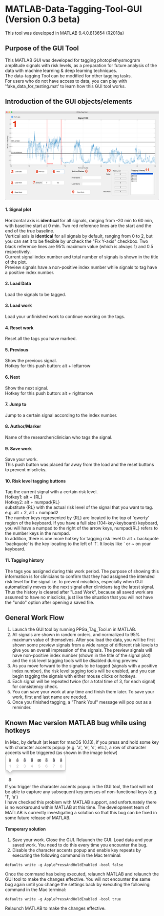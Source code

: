 # MATLAB-Data-Tagging-Tool-GUI (Version 0.3 beta)
This tool was developed in MATLAB 9.4.0.813654 (R2018a)
## Purpose of the GUI Tool
This MATLAB GUI was developed for tagging photoplethysmogram amplitude signals with risk levels, as a preparation for future analysis of the data with machine learning & deep learning techniques.  
The data-tagging Tool can be modified for other tagging tasks.  
For users who do not have access to data, you can play with 'fake_data_for_testing.mat' to learn how this GUI tool works.
## Introduction of the GUI objects/elements
![alt text](files_for_readme/GUI_objects_no_Mosaic.png 'GUI of the data-tagging tool')
#### 1. Signal plot
Horizontal axis is __identical__ for all signals, ranging from -20 min to 60 min, with baseline start at 0 min. Two red reference lines are the start and the end of the true baseline.  
Vertical axis is __identical__ for all signals by default, ranging from 0 to 2, but you can set it to be flexible by uncheck the "Fix Y-axis" checkbox. Two black reference lines are 95% maximum value (which is always 1) and 0.5 respectively.  
Current signal index number and total number of signals is shown in the title of the plot.  
Preview signals have a non-positive index number while signals to tag have a positive index number.
#### 2. Load Data
Load the signals to be tagged.
#### 3. Load work
Load your unfinished work to continue working on the tags.
#### 4. Reset work
Reset all the tags you have marked.
#### 5. Previous
Show the previous signal.  
Hotkey for this push button: alt + leftarrow
#### 6. Next
Show the next signal.  
Hotkey for this push button: alt + rightarrow
#### 7. Jump to
Jump to a certain signal according to the index number.
#### 8. Author/Marker
Name of the researcher/clinician who tags the signal.
#### 9. Save work
Save your work.  
This push button was placed far away from the load and the reset buttons to prevent misclicks.
#### 10. Risk level tagging buttons
Tag the current signal with a certain risk level.  
Hotkey1: alt + {RL}  
Hotkey2: alt + numpad{RL}   
substitute {RL} with the actual risk level of the signal that you want to tag. e.g. alt + 2, alt + numpad2  
The number keys represented by {RL} are located to the top of 'qwerty' region of the keyboard. If you have a full size (104-key-keyboard) keyboard, you will have a numpad to the right of the arrow keys, numpad{RL} refers to the number keys in the numpad.  
In addition, there is one more hotkey for tagging risk level 0: alt + backquote  
'backquote' is the key locating to the left of '1'. It looks like \` or ~ on your keyboard.
#### 11. Tagging history
The tags you assigned during this work period.
The purpose of showing this information is for clinicians to confirm that they had assigned the intended risk level for the signal i.e. to prevent misclicks, especially when GUI automatically moves to the next signal after clinicians tag the latest signal. Thus the history is cleared after "Load Work", because all saved work are assumed to have no misclicks, just like the situation that you will not have the "undo" option after opening a saved file.  
## General Work Flow
1. Launch the GUI tool by running PPGa_Tag_Tool.m in MATLAB.  
2. All signals are shown in random orders, and normalized to 95% maximum value of themselves. After you load the data, you will be first shown some preview signals from a wide range of different risk levels to give you an overall impression of the signals. The preview signals will have non-positive index number (shown in the title of the signal plot) and the risk level tagging tools will be disabled during preview.
3. As you move forward to the signals to be tagged (signals with a positive index number), the risk level tagging tools will be enabled, and you can begin tagging the signals with either mouse clicks or hotkeys.
4. Each signal will be repeated twice (for a total time of 3, for each signal) for consistency check.
5. You can save your work at any time and finish them later. To save your work, first and last name are needed.
6. Once you finished tagging, a "Thank You!" message will pop out as a reminder.

## Known Mac version MATLAB bug while using hotkeys
In Mac, by default (at least for macOS 10.13), if you press and hold some key with character accents popup (e.g. 'a', 'e', 's', etc.), a row of character accents will be triggered (as shown in the image below)  
![alt text](files_for_readme/character_accents_popup.png 'character accents popup')  
If you trigger the character accents popup in the GUI tool, the tool will not be able to capture any subsequent key presses of non-functional keys (e.g. '1', 'a')  
I have checked this problem with MATLAB support, and unfortunately there is no workaround within MATLAB at this time. The development team of MATLAB is currently investigating a solution so that this bug can be fixed in some future release of MATLAB.
#### Temporary solution
1. Save your work. Close the GUI. Relaunch the GUI. Load data and your saved work. You need to do this every time you encounter the bug.
2. Disable the character accents popup and enable key repeats by executing the following command in the Mac terminal:
```
defaults write -g ApplePressAndHoldEnabled -bool false
```
Once the command has being executed, relaunch MATLAB and relaunch the GUI tool to make the changes effective. You will not encounter the same bug again until you change the settings back by executing the following command in the Mac terminal:
```
defaults write -g ApplePressAndHoldEnabled -bool true
```
Relaunch MATLAB to make the changes effective.
